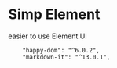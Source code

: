 # Simp Element

easier to use Element UI

```
    "happy-dom": "^6.0.2",
    "markdown-it": "^13.0.1",
```